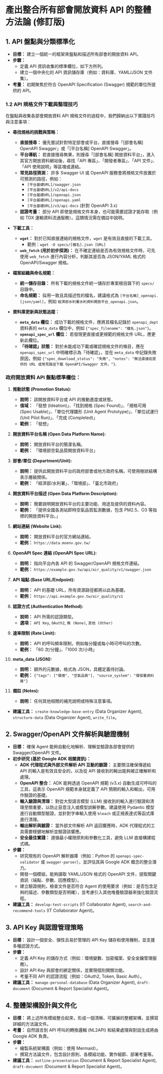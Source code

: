 # 產出整合所有部會開放資料 API 的整體方法論 (修訂版)

## 1. API 盤點與分類標準化
*   **目標：** 建立一個統一的框架來盤點和描述所有部會的開放資料 API。
*   **步驟：**
    *   定義 API 資訊收集的標準欄位，如下方所列。
    *   建立一個中央化的 API 資訊儲存庫（例如：資料庫、YAML/JSON 文件集）。
*   **考量：** 初期聚焦於符合 OpenAPI Specification (Swagger) 規範的單位所提供的 API。

### 1.2 API 規格文件下載與整理技巧

在盤點與收集各部會開放資料 API 規格文件的過程中，我們歸納出以下實踐技巧與注意事項：

*   **尋找規格的挑戰與策略：**
    *   **直接搜尋：** 優先嘗試針對特定部會或平台，直接搜尋「[部會名稱] OpenAPI Swagger」或「[平台名稱] OpenAPI Swagger」。
    *   **平台導航：** 若直接搜尋無果，則搜尋「[部會名稱] 開放資料平台」，進入其官方開放資料網站後，尋找「API 專區」、「開發者專區」、「API 文件」、「API 使用說明」等區塊或連結。
    *   **常見路徑猜測：** 許多 Swagger UI 或 OpenAPI 服務會將規格文件放置於可預測的路徑，例如：
        *   `[平台基礎URL]/swagger.json`
        *   `[平台基礎URL]/v2/api-docs`
        *   `[平台基礎URL]/openapi.json`
        *   `[平台基礎URL]/openapi.yaml`
        *   `[平台基礎URL]/v3/api-docs` (針對 OpenAPI 3.x)
    *   **認證考量：** 部分 API 即使是規格文件本身，也可能需要認證才能存取（例如 TDX 運輸資料流通服務）。這類情況需在備註中說明。

*   **下載工具：**
    *   **`wget`：** 對於已知直接連結的規格文件，`wget` 是有效且直接的下載工具。
        *   範例：`wget -O specs/[檔名].json [URL]`
    *   **`web_fetch` (用於初步探測)：** 在不確定連結是否為有效規格文件時，可先使用 `web_fetch` 進行內容分析，判斷其是否為 JSON/YAML 格式的 OpenAPI/Swagger 規格。

*   **檔案組織與命名規範：**
    *   **統一儲存目錄：** 所有下載的規格文件統一儲存於專案根目錄下的 `specs/` 目錄中。
    *   **命名規範：** 採用一致且具描述性的檔名，建議格式為 `[平台名稱]_openapi.[json/yaml]`，例如 `經濟部水利署水利資料開放平台_openapi.json`。

*   **資料庫更新與狀態追蹤：**
    *   **`meta_data` 欄位：** 成功下載的規格文件，應將其檔名記錄於 `openapi_dept` 資料表的 `meta_data` 欄位中，例如 `{"spec_filename": "檔名.json"}`。
    *   **`openapi_spec_url` 欄位：** 若發現更直接或更規範的規格文件 URL，應更新此欄位。
    *   **「待確認」狀態：** 對於未能成功下載或確認規格文件的條目，應在 `openapi_spec_url` 中明確標示為「待確認」，並在 `meta_data` 中記錄失敗原因，例如 `{"spec_download_status": "失敗", "notes": "無法直接從提供的 URL 或常見路徑下載 OpenAPI/Swagger 文件。"}`.

### 政府開放資料 API 盤點標準欄位：

1.  **推動狀態 (Promotion Status):**
    *   **說明：** 該開放資料平台或 API 的推動進度或狀態。
    *   **值域：** 「發想 (Ideation)」、「找到規格 (Spec Found)」、「規格可用 (Spec Usable)」、「單位代理雛形 (Unit Agent Prototype)」、「單位試運行 (Unit Pilot Run)」、「完成 (Completed)」
    *   **範例：** 「發想」

2.  **開放資料平台名稱 (Open Data Platform Name):**
    *   **說明：** 開放資料平台的簡潔名稱。
    *   **範例：** 「環境部空氣品質開放資料平台」

3.  **部會/單位 (Department/Unit):**
    *   **說明：** 提供此開放資料平台的政府部會或地方政府名稱，可使用樹狀結構表示層級關係。
    *   **範例：** 「經濟部/水利署」、「環境部」、「臺北市政府」

4.  **開放資料平台描述 (Open Data Platform Description):**
    *   **說明：** 簡要說明開放資料平台的主要功能、用途及提供的資料內容。
    *   **範例：** 「提供全國各測站即時空氣品質監測數據，包含 PM2.5、O3 等指標的開放資料平台。」

5.  **網站連結 (Website Link):**
    *   **說明：** 開放資料平台的官方網站連結。
    *   **範例：** `https://data.moenv.gov.tw/`

6.  **OpenAPI Spec 連結 (OpenAPI Spec URL):**
    *   **說明：** 指向平台內各 API 的 Swagger/OpenAPI 規格文件連結。
    *   **範例：** `https://example.gov.tw/api/air_quality/v1/swagger.json`

7.  **API 端點 (Base URL/Endpoint):**
    *   **說明：** API 的基礎 URL，所有資源路徑都將以此為基礎。
    *   **範例：** `https://api.example.gov.tw/air_quality/v1`

8.  **認證方式 (Authentication Method):**
    *   **說明：** API 所需的認證類型。
    *   **選項：** `API Key`, `OAuth2`, `無 (None)`, `其他 (Other)`

9.  **速率限制 (Rate Limit):**
    *   **說明：** API 的呼叫頻率限制，例如每分鐘或每小時可呼叫的次數。
    *   **範例：** 「60 次/分鐘」、「1000 次/小時」

10. **meta_data (JSON):**
    *   **說明：** 額外的元數據，格式為 JSON，具體定義待討論。
    *   **範例：** `{"tags": ["環境", "空氣品質"], "source_system": "環保署資料庫"}`

11. **備註 (Notes):**
    *   **說明：** 任何其他相關的補充說明或特殊注意事項。
*   **建議工具：** `create-knowledge-base-entry` (Data Organizer Agent), `structure-data` (Data Organizer Agent), `write_file`。

## 2. Swagger/OpenAPI 文件解析與驗證機制
*   **目標：** 確保 Agent 能夠自動化地解析、理解並驗證各部會提供的 Swagger/OpenAPI 文件。
*   **初步研究 (基於 Google ADK 相關資訊)：**
    *   **ADK 代理程式與外部文件解析 API 互動的驗證：** 主要關注確保傳遞給 API 的輸入是有效且安全的，以及從 API 接收到的輸出能夠被正確解析和處理。
    *   **OpenAPI 整合：** ADK 能夠透過 OpenAPI 規範 (v3.x) 自動生成可呼叫的工具，這表示 OpenAPI 規範本身就定義了 API 預期的輸入和輸出，可用作驗證的基礎。
    *   **輸入驗證與清理：** 對從大型語言模型 (LLM) 接收到的輸入進行驗證和清理至關重要，以防止惡意注入或模型誤解參數。建議使用 Pydantic 模型進行自動類型驗證，並針對字串輸入使用 `bleach` 或正規表達式等函式庫進行清理。
    *   **輸出解析與驗證：** 當外部文件解析 API 返回響應時，ADK 代理程式的工具需要穩健地解析並驗證該響應。
    *   **安全最佳實踐：** 遵循最小權限原則和參數化工具，避免 LLM 直接構建程式碼。
*   **步驟：**
    *   研究現有的 OpenAPI 解析器庫（例如：Python 的 `openapi-spec-validator` 或 `swagger-parser`），並評估其與 Google ADK 概念的整合潛力。
    *   開發一個模組，能夠讀取 YAML/JSON 格式的 OpenAPI 文件，提取關鍵資訊（端點、參數、回應模型）。
    *   建立驗證規則，檢查文件是否符合 Agent 的使用要求（例如：是否包含足夠的描述、參數類型是否明確），並考慮引入其他堆疊驗證器來強化驗證流程。
*   **建議工具：** `develop-test-scripts` (IT Collaborator Agent), `search-and-recommend-tools` (IT Collaborator Agent)。

## 3. API Key 與認證管理策略
*   **目標：** 設計一個安全、彈性且易於管理的 API Key 儲存和使用機制，並支援多種認證方式。
*   **步驟：**
    *   定義 API Key 的儲存方式（例如：環境變數、加密檔案、安全金鑰管理服務）。
    *   設計 API Key 與部會的綁定關係，並實現個別開關功能。
    *   考量不同 API 的認證流程（例如：OAuth2, Token, Basic Auth）。
*   **建議工具：** `manage-personal-database` (Data Organizer Agent), `draft-document` (Document & Report Specialist Agent)。

## 4. 整體架構設計與文件化
*   **目標：** 將上述所有模組整合起來，形成一個清晰、可擴展的整體架構，並撰寫詳細的方法論文件。
*   **考量：** 自然語言到 API 呼叫的轉換邏輯 (NL2API) 和結果處理與對話生成將由 Google ADK 負責。
*   **步驟：**
    *   繪製系統架構圖（例如：使用 Mermaid）。
    *   撰寫方法論文件，包含設計原則、各模組功能、實作細節、部署考量等。
*   **建議工具：** `outline-presentation` (Document & Report Specialist Agent), `draft-document` (Document & Report Specialist Agent)。
